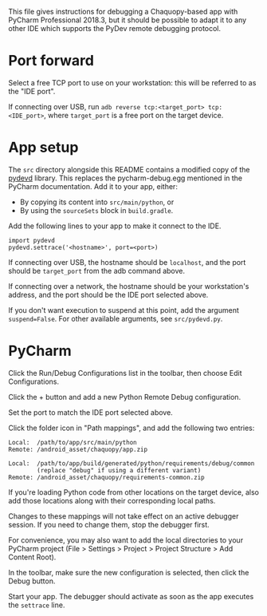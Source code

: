 This file gives instructions for debugging a Chaquopy-based app with PyCharm Professional
2018.3, but it should be possible to adapt it to any other IDE which supports the PyDev remote
debugging protocol.


# Port forward

Select a free TCP port to use on your workstation: this will be referred to as the "IDE port".

If connecting over USB, run `adb reverse tcp:<target_port> tcp:<IDE_port>`, where
`target_port` is a free port on the target device.


# App setup

The `src` directory alongside this README contains a modified copy of the
[pydevd](https://github.com/fabioz/PyDev.Debugger) library. This replaces the pycharm-debug.egg
mentioned in the PyCharm documentation. Add it to your app, either:
* By copying its content into `src/main/python`, or
* By using the `sourceSets` block in `build.gradle`.

Add the following lines to your app to make it connect to the IDE.

    import pydevd
    pydevd.settrace('<hostname>', port=<port>)

If connecting over USB, the hostname should be `localhost`, and the port should be
`target_port` from the adb command above.

If connecting over a network, the hostname should be your workstation's address, and the port
should be the IDE port selected above.

If you don't want execution to suspend at this point, add the argument `suspend=False`. For
other available arguments, see `src/pydevd.py`.


# PyCharm

Click the Run/Debug Configurations list in the toolbar, then choose Edit Configurations.

Click the + button and add a new Python Remote Debug configuration.

Set the port to match the IDE port selected above.

Click the folder icon in "Path mappings", and add the following two entries:

    Local:  /path/to/app/src/main/python
    Remote: /android_asset/chaquopy/app.zip

    Local:  /path/to/app/build/generated/python/requirements/debug/common
            (replace "debug" if using a different variant)
    Remote: /android_asset/chaquopy/requirements-common.zip

If you're loading Python code from other locations on the target device, also add those
locations along with their corresponding local paths.

Changes to these mappings will not take effect on an active debugger session. If you need to
change them, stop the debugger first.

For convenience, you may also want to add the local directories to your PyCharm project (File >
Settings > Project > Project Structure > Add Content Root).

In the toolbar, make sure the new configuration is selected, then click the Debug button.

Start your app. The debugger should activate as soon as the app executes the `settrace` line.
